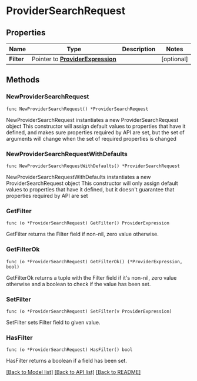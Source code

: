 # ProviderSearchRequest

## Properties

Name | Type | Description | Notes
------------ | ------------- | ------------- | -------------
**Filter** | Pointer to [**ProviderExpression**](ProviderExpression.md) |  | [optional] 

## Methods

### NewProviderSearchRequest

`func NewProviderSearchRequest() *ProviderSearchRequest`

NewProviderSearchRequest instantiates a new ProviderSearchRequest object
This constructor will assign default values to properties that have it defined,
and makes sure properties required by API are set, but the set of arguments
will change when the set of required properties is changed

### NewProviderSearchRequestWithDefaults

`func NewProviderSearchRequestWithDefaults() *ProviderSearchRequest`

NewProviderSearchRequestWithDefaults instantiates a new ProviderSearchRequest object
This constructor will only assign default values to properties that have it defined,
but it doesn't guarantee that properties required by API are set

### GetFilter

`func (o *ProviderSearchRequest) GetFilter() ProviderExpression`

GetFilter returns the Filter field if non-nil, zero value otherwise.

### GetFilterOk

`func (o *ProviderSearchRequest) GetFilterOk() (*ProviderExpression, bool)`

GetFilterOk returns a tuple with the Filter field if it's non-nil, zero value otherwise
and a boolean to check if the value has been set.

### SetFilter

`func (o *ProviderSearchRequest) SetFilter(v ProviderExpression)`

SetFilter sets Filter field to given value.

### HasFilter

`func (o *ProviderSearchRequest) HasFilter() bool`

HasFilter returns a boolean if a field has been set.


[[Back to Model list]](../README.md#documentation-for-models) [[Back to API list]](../README.md#documentation-for-api-endpoints) [[Back to README]](../README.md)


